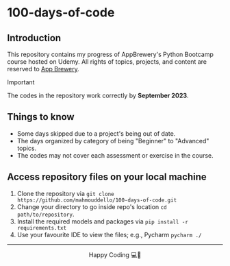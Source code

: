 # 100-days-of-code

## Introduction
This repository contains my progress of AppBrewery's Python Bootcamp
course hosted on Udemy.
All rights of topics, projects, and content are reserved to <a href="https://appbrewery.com/">App Brewery</a>.

> [!IMPORTANT]
> The codes in the repository work correctly by **September 2023**.


## Things to know
* Some days skipped due to a project's being out of date.
* The days organized by category of being "Beginner" to "Advanced" topics.
* The codes may not cover each assessment or exercise in the course.

## Access repository files on your local machine
1) Clone the repository via `git clone https://github.com/mahmouddello/100-days-of-code.git`
2) Change your directory to go inside repo's location `cd path/to/repository`.
3) Install the required models and packages via `pip install -r requirements.txt`
4) Use your favourite IDE to view the files; e.g., Pycharm `pycharm ./`

<hr>

<div align="center">
    <p>Happy Coding 💻🎉</p>
</div>